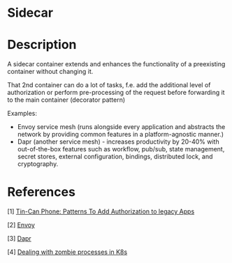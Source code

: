 # Sidecar

# Description

A sidecar container extends and enhances the functionality of a preexisting container without changing it.

That 2nd container can do a lot of tasks, f.e. add the additional level of authorization or 
perform pre-processing of the request before forwarding it to the main container (decorator pattern) 

Examples:
* Envoy service mesh (runs alongside every application and abstracts the network by 
  providing common features in a platform-agnostic manner.)
* Dapr (another service mesh) - increases productivity by 20-40% with out-of-the-box features such 
  as workflow, pub/sub, state management, secret stores, external configuration, bindings, distributed lock, and cryptography.

# References

[1] [Tin-Can Phone: Patterns To Add Authorization to legacy Apps](https://www.feval.ca/posts/tincan-phone/)

[2] [Envoy](https://www.envoyproxy.io/)

[3] [Dapr](https://dapr.io/)

[4] [Dealing with zombie processes in K8s](https://www.ianlewis.org/en/almighty-pause-container)